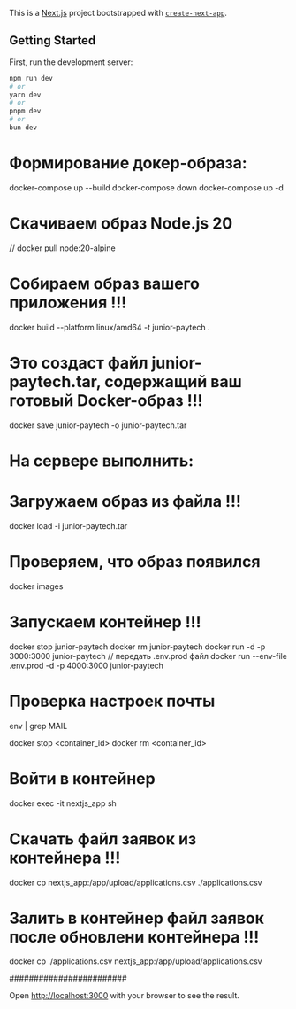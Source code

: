 This is a [Next.js](https://nextjs.org) project bootstrapped with [`create-next-app`](https://nextjs.org/docs/app/api-reference/cli/create-next-app).

## Getting Started
First, run the development server:

```bash
npm run dev
# or
yarn dev
# or
pnpm dev
# or
bun dev
```
# Формирование докер-образа:
docker-compose up --build
docker-compose down
docker-compose up -d

# Скачиваем образ Node.js 20
// docker pull node:20-alpine  

# Собираем образ вашего приложения !!!
docker build --platform linux/amd64 -t junior-paytech .

# Это создаст файл junior-paytech.tar, содержащий ваш готовый Docker-образ !!!
docker save junior-paytech -o junior-paytech.tar 

# На сервере выполнить:

# Загружаем образ из файла !!!
docker load -i junior-paytech.tar  

# Проверяем, что образ появился
docker images

# Запускаем контейнер !!!
docker stop junior-paytech
docker rm junior-paytech
docker run -d -p 3000:3000 junior-paytech
// передать .env.prod файл
docker run --env-file .env.prod -d -p 4000:3000 junior-paytech

# Проверка настроек почты
env | grep MAIL

docker stop <container_id>
docker rm <container_id>

# Войти в контейнер
docker exec -it nextjs_app sh

# Скачать файл заявок из контейнера !!!
docker cp nextjs_app:/app/upload/applications.csv ./applications.csv

# Залить в контейнер файл заявок после обновлени контейнера !!!
docker cp ./applications.csv nextjs_app:/app/upload/applications.csv


########################

Open [http://localhost:3000](http://localhost:3000) with your browser to see the result.


